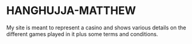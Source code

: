 # HANGHUJJA-MATTHEW
My site is meant to represent a casino and shows various details on the different games played in it plus some terms and conditions.
